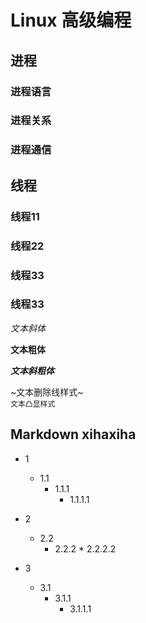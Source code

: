 # Linux 高级编程
## 进程
### 进程语言
### 进程关系
### 进程通信

## 线程
### 线程11
### 线程22
### 线程33
### 线程33

*文本斜体*

**文本粗体**

***文本斜粗体***
</br>

~文本删除线样式~</br>
`文本凸显样式`</br>


## Markdown xihaxiha

* 1
	 * 1.1
  		* 1.1.1
   			 * 1.1.1.1

* 2
  	* 2.2
   		* 2.2.2
    			 * 2.2.2.2
* 3
	* 3.1
		* 3.1.1
			* 3.1.1.1
